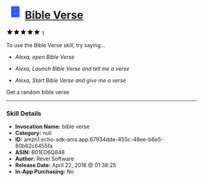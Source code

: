 # &nbsp;<img src="skill_icon" alt="Bible Verse icon" width="36"> [Bible Verse](http://alexa.amazon.com/#skills/amzn1.echo-sdk-ams.app.67934dde-455c-48ee-b6e5-80b62c6455fa)
![5 stars](../../images/ic_star_black_18dp_1x.png)![5 stars](../../images/ic_star_black_18dp_1x.png)![5 stars](../../images/ic_star_black_18dp_1x.png)![5 stars](../../images/ic_star_black_18dp_1x.png)![5 stars](../../images/ic_star_black_18dp_1x.png) 1

To use the Bible Verse skill, try saying...

* *Alexa, open Bible Verse*

* *Alexa, Launch Bible Verse and tell me a verse*

* *Alexa, Start Bible Verse and give me a verse*

Get a random bible verse

***

### Skill Details

* **Invocation Name:** bible verse
* **Category:** null
* **ID:** amzn1.echo-sdk-ams.app.67934dde-455c-48ee-b6e5-80b62c6455fa
* **ASIN:** B01ED6Q848
* **Author:** Revel Software
* **Release Date:** April 22, 2016 @ 01:38:25
* **In-App Purchasing:** No

